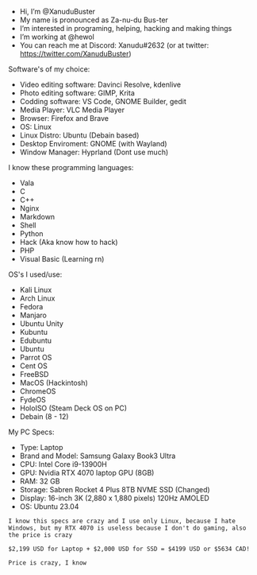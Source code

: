 - Hi, I’m @XanuduBuster
- My name is pronounced as Za-nu-du Bus-ter
- I’m interested in programing, helping, hacking and making things
- I’m working at @hewol
- You can reach me at Discord: Xanudu#2632 (or at twitter: https://twitter.com/XanuduBuster)

Software's of my choice:
* Video editing software: Davinci Resolve, kdenlive
* Photo editing software: GIMP, Krita
* Codding software: VS Code, GNOME Builder, gedit
* Media Player: VLC Media Player
* Browser: Firefox and Brave
* OS: Linux
* Linux Distro: Ubuntu (Debain based)
* Desktop Enviroment: GNOME (with Wayland)
* Window Manager: Hyprland (Dont use much)

I know these programming languages: 
* Vala
* C
* C++
* Nginx
* Markdown
* Shell
* Python
* Hack (Aka know how to hack)
* PHP
* Visual Basic (Learning rn)

OS's I used/use:
* Kali Linux
* Arch Linux
* Fedora
* Manjaro
* Ubuntu Unity
* Kubuntu
* Edubuntu
* Ubuntu
* Parrot OS
* Cent OS
* FreeBSD
* MacOS (Hackintosh)
* ChromeOS
* FydeOS
* HoloISO (Steam Deck OS on PC)
* Debain (8 - 12)

My PC Specs:
- Type: Laptop
- Brand and Model: Samsung Galaxy Book3 Ultra
- CPU: Intel Core i9-13900H
- GPU: Nvidia RTX 4070 laptop GPU (8GB)
- RAM: 32 GB
- Storage: Sabren Rocket 4 Plus 8TB NVME SSD (Changed)
- Display: 16-inch 3K (2,880 x 1,880 pixels) 120Hz AMOLED
- OS: Ubuntu 23.04



` I know this specs are crazy and I use only Linux, because I hate Windows, but my RTX 4070 is useless because I don't do gaming, also the price is crazy `

` $2,199 USD for Laptop + $2,000 USD for SSD = $4199 USD or $5634 CAD! `

` Price is crazy, I know `



